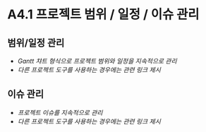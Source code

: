 # A4.1 프로젝트 범위 / 일정 / 이슈 관리  

## 범위/일정 관리  

- *Gantt 챠트 형식으로 프로젝트 범위와 일정을 지속적으로 관리*
- *다른 프로젝트 도구를 사용하는 경우에는 관련 링크 제시*

## 이슈 관리  

- *프로젝트 이슈를 지속적으로 관리*
- *다른 프로젝트 도구를 사용하는 경우에는 관련 링크 제시*